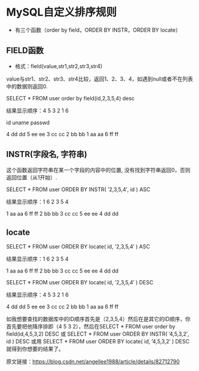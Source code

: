 # MySQL自定义排序规则

* 有三个函数（order by field，ORDER BY INSTR，ORDER BY locate）

## FIELD函数

* 格式：field(value,str1,str2,str3,str4)

value与str1、str2、str3、str4比较，返回1、2、3、4，如遇到null或者不在列表中的数据则返回0.

SELECT * FROM user order by field(id,2,3,5,4) desc

结果显示顺序：4 5 3 2 1 6

id uname passwd

4 dd dd
5 ee ee
3 cc cc
2 bb bb
1 aa aa
6 ff ff


## INSTR(字段名, 字符串)

这个函数返回字符串在某一个字段的内容中的位置, 没有找到字符串返回0，否则返回位置（从1开始）.

SELECT * FROM user ORDER BY INSTR( ’2,3,5,4′, id ) ASC

结果显示顺序：1 6 2 3 5 4

1 aa aa
6 ff ff
2 bb bb
3 cc cc
5 ee ee
4 dd dd

## locate

SELECT * FROM user ORDER BY locate( id, ’2,3,5,4′ ) ASC

结果显示顺序：1 6 2 3 5 4

1 aa aa
6 ff ff
2 bb bb
3 cc cc
5 ee ee
4 dd dd

 

SELECT * FROM user ORDER BY locate( id, ’2,3,5,4′ ) DESC

结果显示顺序：4 5  3 2 1 6

4 dd dd
5 ee ee
3 cc cc
2 bb bb
1 aa aa
6 ff ff


如我想要查找的数据库中的ID顺序首先是（2,3,5,4）然后在是其它的ID顺序，你首先要把他降序排即（4 5 3 2），然后在SELECT * FROM user order by field(id,4,5,3,2) DESC 或 SELECT * FROM user ORDER BY INSTR( ’4,5,3,2′, id ) DESC  或用 SELECT * FROM user ORDER BY locate( id, ’4,5,3,2′ ) DESC 就得到你想要的结果了。






原文链接：https://blog.csdn.net/angellee1988/article/details/82712790

